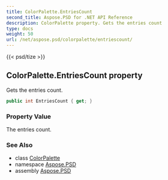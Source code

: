 ```yaml
---
title: ColorPalette.EntriesCount
second_title: Aspose.PSD for .NET API Reference
description: ColorPalette property. Gets the entries count
type: docs
weight: 50
url: /net/aspose.psd/colorpalette/entriescount/
---
```

{{< psd/tize >}}
## ColorPalette.EntriesCount property

Gets the entries count.

```csharp
public int EntriesCount { get; }
```

### Property Value

The entries count.

### See Also

* class [ColorPalette](../)
* namespace [Aspose.PSD](../../../aspose.psd/)
* assembly [Aspose.PSD](../../../)


